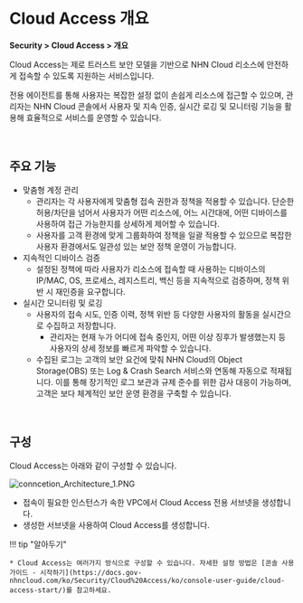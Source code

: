 # Cloud Access 개요

**Security > Cloud Access > 개요**

Cloud Access는 제로 트러스트 보안 모델을 기반으로 NHN Cloud 리소스에 안전하게 접속할 수 있도록 지원하는 서비스입니다.

전용 에이전트를 통해 사용자는 복잡한 설정 없이 손쉽게 리소스에 접근할 수 있으며, 관리자는 NHN Cloud 콘솔에서 사용자 및 지속 인증, 실시간 로깅 및 모니터링 기능을 활용해 효율적으로 서비스를 운영할 수 있습니다.

<br>

## 주요 기능

* 맞춤형 계정 관리
    * 관리자는 각 사용자에게 맞춤형 접속 권한과 정책을 적용할 수 있습니다. 단순한 허용/차단을 넘어서 사용자가 어떤 리소스에, 어느 시간대에, 어떤 디바이스를 사용하여 접근 가능한지를 상세하게 제어할 수 있습니다.
    * 사용자를 고객 환경에 맞게 그룹화하여 정책을 일괄 적용할 수 있으므로 복잡한 사용자 환경에서도 일관성 있는 보안 정책 운영이 가능합니다.
* 지속적인 디바이스 검증
    * 설정된 정책에 따라 사용자가 리소스에 접속할 때 사용하는 디바이스의 IP/MAC, OS, 프로세스, 레지스트리, 백신 등을 지속적으로 검증하며, 정책 위반 시 재인증을 요구합니다.
* 실시간 모니터링 및 로깅
    * 사용자의 접속 시도, 인증 이력, 정책 위반 등 다양한 사용자의 활동을 실시간으로 수집하고 저장합니다.
        * 관리자는 현재 누가 어디에 접속 중인지, 어떤 이상 징후가 발생했는지 등 사용자의 상세 정보를 빠르게 파악할 수 있습니다.
    * 수집된 로그는 고객의 보안 요건에 맞춰 NHN Cloud의 Object Storage(OBS) 또는 Log & Crash Search 서비스와 연동해 자동으로 적재됩니다. 이를 통해 장기적인 로그 보관과 규제 준수를 위한 감사 대응이 가능하며, 고객은 보다 체계적인 보안 운영 환경을 구축할 수 있습니다.

<br>

  ## 구성

  Cloud Access는 아래와 같이 구성할 수 있습니다.

  ![conncetion_Architecture_1.PNG](https://kr1-api-object-storage.nhncloudservice.com/v1/AUTH_2acdfabf4efe4efc8a04c00b348110c9/cdn_origin/prod_cloud_access/2025.06.24/2025.07/Architecture_1.png)

* 접속이 필요한 인스턴스가 속한 VPC에서 Cloud Access 전용 서브넷을 생성합니다.
* 생성한 서브넷을 사용하여 Cloud Access를 생성합니다.

!!! tip "알아두기"

    * Cloud Access는 여러가지 방식으로 구성할 수 있습니다. 자세한 설정 방법은 [콘솔 사용 가이드 - 시작하기](https://docs.gov-nhncloud.com/ko/Security/Cloud%20Access/ko/console-user-guide/cloud-access-start/)를 참고하세요.